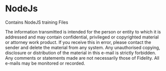# NodeJs
Contains NodeJS training Files


The information transmitted is intended for the person or entity to which it is addressed and may contain confidential, privileged or copyrighted material or attorney work product. If you receive this in error, please contact the sender and delete the material from any system. Any unauthorised copying, disclosure or distribution of the material in this e-mail is strictly forbidden. Any comments or statements made are not necessarily those of Fidelity. All e-mails may be monitored or recorded.
